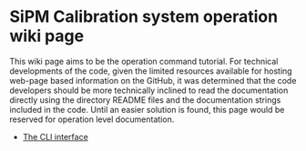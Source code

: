 # SiPM Calibration system operation wiki page

This wiki page aims to be the operation command tutorial. For technical
developments of the code, given the limited resources available for hosting
web-page based information on the GitHub, it was determined that the code
developers should be more technically inclined to read the documentation directly
using the directory README files and the documentation strings included in the
code. Until an easier solution is found, this page would be reserved for
operation level documentation.

- [The CLI interface](cli)

